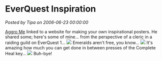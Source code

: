 # EverQuest Inspiration

*Posted by Tipa on 2006-06-23 00:00:00*

[Aggro Me](http://aggrome.blogspot.com/) linked to a website for making your own inspirational posters. He shared some; here's some of mine... from the perspective of a cleric in a raiding guild on EverQuest 1...
![](../../../images/emeralds.jpg)
Emeralds aren't free, you know...
![](../../../images/rotation.jpg)
It's amazing how much you can get done in between presses of the Complete Heal key...
![](../../../images/jumper.jpg)
Buh-bye!
